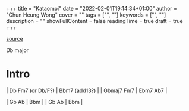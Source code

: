 +++ 
title = "Kataomoi" 
date = "2022-02-01T19:14:34+01:00" 
author = "Chun Heung Wong"
cover = "" 
tags = ["", ""] 
keywords = ["", ""] 
description = "" 
showFullContent = false
readingTime = true 
draft = true
+++

[source](https://www.youtube.com/watch?v=Opp9nqiN5m0)

Db major

# Intro
| Db Fm7 (or Db/F?) | Bbm7 (add13?) |
| Gbmaj7 Fm7        | Ebm7 Ab7      |


| Gb Ab | Bbm | 
| Gb Ab | Bbm | 


